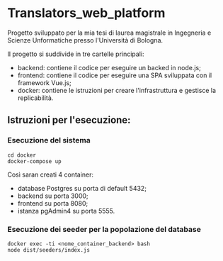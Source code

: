 # Translators_web_platform

Progetto sviluppato per la mia tesi di laurea magistrale in Ingegneria e Scienze Unformatiche presso l'Università di Bologna.

Il progetto si suddivide in tre cartelle principali:
- backend: contiene il codice per eseguire un backed in node.js;
- frontend: contiene il codice per eseguire una SPA sviluppata con il framework Vue.js;
- docker: contiene le istruzioni per creare l'infrastruttura e gestisce la replicabilità.

## Istruzioni per l'esecuzione:

### Esecuzione del sistema
```
cd docker
docker-compose up
```
Così saran creati 4 container:
- database Postgres su porta di default 5432;
- backend su porta 3000;
- frontend su porta 8080;
- istanza pgAdmin4 su porta 5555.

### Esecuzione dei seeder per la popolazione del database
```
docker exec -ti <nome_container_backend> bash
node dist/seeders/index.js
```
